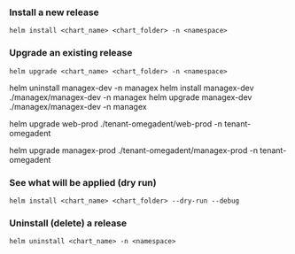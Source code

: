 ### Install a new release
`helm install <chart_name> <chart_folder> -n <namespace>`

### Upgrade an existing release
`helm upgrade <chart_name> <chart_folder> -n <namespace>`

helm uninstall managex-dev -n managex
helm install managex-dev ./managex/managex-dev -n managex
helm upgrade managex-dev ./managex/managex-dev -n managex

helm upgrade web-prod ./tenant-omegadent/web-prod -n tenant-omegadent

helm upgrade managex-prod ./tenant-omegadent/managex-prod -n tenant-omegadent

### See what will be applied (dry run)
`helm install <chart_name> <chart_folder> --dry-run --debug`

### Uninstall (delete) a release
`helm uninstall <chart_name> -n <namespace>`
